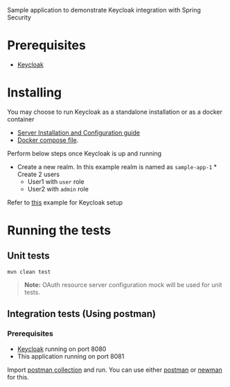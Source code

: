 
  
Sample application to demonstrate Keycloak integration with Spring Security    
    
# Prerequisites 
* [Keycloak](https://www.keycloak.org/)    
    
# Installing 
You may choose to run Keycloak as a standalone installation or as a docker container  
* [Server Installation and Configuration guide](https://www.keycloak.org/docs/latest/server_installation/index.html)  
* [Docker compose file](https://github.com/jboss-dockerfiles/keycloak).  
  
Perform below steps once Keycloak is up and running    
* Create a new realm. In this example realm is named as `sample-app-1` * Create 2 users   
   * User1 with `user` role  
   * User2 with `admin` role  
  
Refer to [this](https://www.baeldung.com/spring-boot-keycloak) example for Keycloak setup  
  
# Running the tests  
## Unit tests
```  
mvn clean test  
```  
> **Note:** OAuth resource server configuration mock will be used for unit tests.  
  
## Integration tests (Using postman)
### Prerequisites
* [Keycloak](https://www.keycloak.org/) running on port 8080 
* This application running on port 8081

Import [postman collection](./postman_collection.json) and run. You can use either [postman](https://getpostman.com) or [newman](https://github.com/postmanlabs/newman) for this.